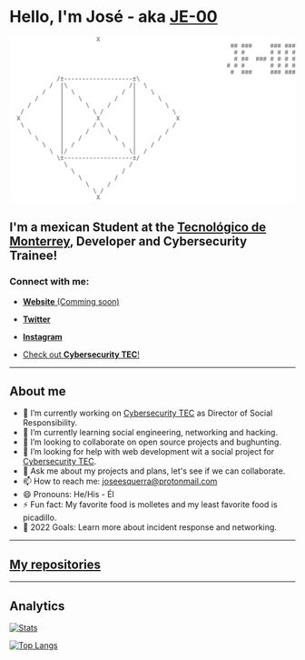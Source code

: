 # Hello, I'm José - aka [JE-00](https://www.linkedin.com/in/jose-esquerra/)

![JE-00](logoconnombre.png "JE-00")

## I'm a mexican Student at the [Tecnológico de Monterrey](https://github.com/tecnologico-de-monterrey-oficial), Developer and Cybersecurity Trainee!

### Connect with me:

- [**Website** (Comming soon)](https://www.joseesquerra.com)

- [**Twitter**](https://twitter.com/jose_esquerra)

- [**Instagram**](https://www.instagram.com/joseesquerra2/)


- [Check out **Cybersecurity TEC**!](https://linktr.ee/cybersecurity.mty)

---
## About me

- 🔭 I’m currently working on [Cybersecurity TEC](https://linktr.ee/cybersecurity.mty) as Director of Social Responsibility.
- 🌱 I’m currently learning social engineering, networking and hacking.
- 👯 I’m looking to collaborate on open source projects and bughunting.
- 🤔 I’m looking for help with web development wit a social project for [Cybersecurity TEC](https://linktr.ee/cybersecurity.mty).
- 💬 Ask me about my projects and plans, let's see if we can collaborate.
- 📫 How to reach me: <joseesquerra@protonmail.com>
- 😄 Pronouns: He/His - Él
- ⚡ Fun fact: My favorite food is molletes and my least favorite food is picadillo.
- 🥅 2022 Goals: Learn more about incident response and networking.

---
## [My repositories](https://github.com/JE-00?tab=repositories)
---

## Analytics

[![Stats](https://github-readme-stats.vercel.app/api?username=JE-00&count_private=true&show_icons=true&theme=github_dark)](https://github.com/anuraghazra/github-readme-stats)

[![Top Langs](https://github-readme-stats.vercel.app/api/top-langs/?username=JE-00&layout=compact&theme=github_dark)](https://github.com/anuraghazra/github-readme-stats)
<!-- 
[![TryHackMe](https://tryhackme.com/badge/485981)] -->
